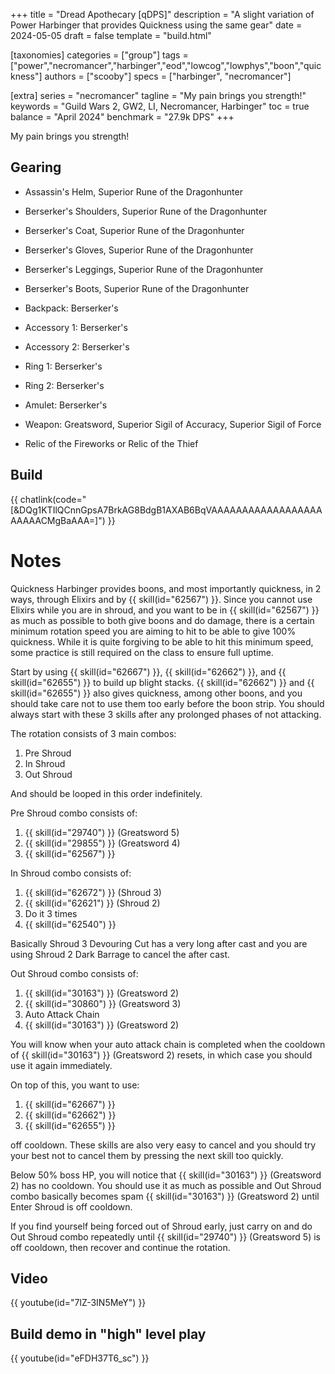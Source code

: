 +++
title = "Dread Apothecary [qDPS]"
description = "A slight variation of Power Harbinger that provides Quickness using the same gear"
date = 2024-05-05
draft = false
template = "build.html"

[taxonomies]
categories = ["group"]
tags = ["power","necromancer","harbinger","eod","lowcog","lowphys","boon","quickness"]
authors = ["scooby"]
specs = ["harbinger", "necromancer"]

[extra]
series = "necromancer"
tagline = "My pain brings you strength!"
keywords = "Guild Wars 2, GW2, LI, Necromancer, Harbinger"
toc = true
balance = "April 2024"
benchmark = "27.9k DPS"
+++

My pain brings you strength!

## Gearing

- Assassin's Helm, Superior Rune of the Dragonhunter
- Berserker's Shoulders, Superior Rune of the Dragonhunter
- Berserker's Coat, Superior Rune of the Dragonhunter
- Berserker's Gloves, Superior Rune of the Dragonhunter
- Berserker's Leggings, Superior Rune of the Dragonhunter
- Berserker's Boots, Superior Rune of the Dragonhunter

- Backpack: Berserker's
- Accessory 1: Berserker's
- Accessory 2: Berserker's
- Ring 1: Berserker's
- Ring 2: Berserker's
- Amulet: Berserker's
- Weapon: Greatsword, Superior Sigil of Accuracy, Superior Sigil of Force
- Relic of the Fireworks or Relic of the Thief

## Build

{{ chatlink(code="[&DQg1KTIlQCnnGpsA7BrkAG8BdgB1AXAB6BqVAAAAAAAAAAAAAAAAAAAAAAACMgBaAAA=]") }}

# Notes

Quickness Harbinger provides boons, and most importantly quickness, in 2 ways, through Elixirs and by {{ skill(id="62567") }}. Since you cannot use Elixirs while you are in shroud, and you want to be in {{ skill(id="62567") }} as much as possible to both give boons and do damage, there is a certain minimum rotation speed you are aiming to hit to be able to give 100% quickness. While it is quite forgiving to be able to hit this minimum speed, some practice is still required on the class to ensure full uptime.

Start by using {{ skill(id="62667") }}, {{ skill(id="62662") }}, and {{ skill(id="62655") }} to build up blight stacks. {{ skill(id="62662") }} and {{ skill(id="62655") }} also gives quickness, among other boons, and you should take care not to use them too early before the boon strip. You should always start with these 3 skills after any prolonged phases of not attacking.

The rotation consists of 3 main combos:  
1. Pre Shroud  
1. In Shroud  
1. Out Shroud

And should be looped in this order indefinitely.

Pre Shroud combo consists of:  
1. {{ skill(id="29740") }} (Greatsword 5)  
1. {{ skill(id="29855") }} (Greatsword 4)  
1. {{ skill(id="62567") }}

In Shroud combo consists of:  
1. {{ skill(id="62672") }} (Shroud 3)  
1. {{ skill(id="62621") }} (Shroud 2)  
1. Do it 3 times  
1. {{ skill(id="62540") }}  

Basically Shroud 3 Devouring Cut has a very long after cast and you are using Shroud 2 Dark Barrage to cancel the after cast.

Out Shroud combo consists of:  
1. {{ skill(id="30163") }} (Greatsword 2)  
1. {{ skill(id="30860") }} (Greatsword 3)  
1. Auto Attack Chain  
1. {{ skill(id="30163") }} (Greatsword 2)  

You will know when your auto attack chain is completed when the cooldown of {{ skill(id="30163") }} (Greatsword 2) resets, in which case you should use it again immediately.

On top of this, you want to use:  
1. {{ skill(id="62667") }}  
1. {{ skill(id="62662") }}  
1. {{ skill(id="62655") }}  

off cooldown. These skills are also very easy to cancel and you should try your best not to cancel them by pressing the next skill too quickly.

Below 50% boss HP, you will notice that {{ skill(id="30163") }} (Greatsword 2) has no cooldown. You should use it as much as possible and Out Shroud combo basically becomes spam {{ skill(id="30163") }} (Greatsword 2) until Enter Shroud is off cooldown.

If you find yourself being forced out of Shroud early, just carry on and do Out Shroud combo repeatedly until {{ skill(id="29740") }} (Greatsword 5) is off cooldown, then recover and continue the rotation.

## Video

{{ youtube(id="7lZ-3IN5MeY") }}

## Build demo in "high" level play

{{ youtube(id="eFDH37T6_sc") }}

